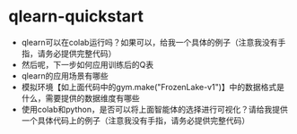 # qlearn-quickstart
 - qlearn可以在colab运行吗？如果可以，给我一个具体的例子（注意我没有手指，请务必提供完整代码）
 - 然后呢，下一步如何应用训练后的Q表
 - qlearn的应用场景有哪些
 - 模拟环境【如上面代码中的gym.make("FrozenLake-v1")】中的数据格式是什么，需要提供的数据维度有哪些
 - 使用colab和python，是否可以将上面智能体的选择进行可视化？请给我提供一个具体代码上的例子（注意我没有手指，请务必提供完整代码）

